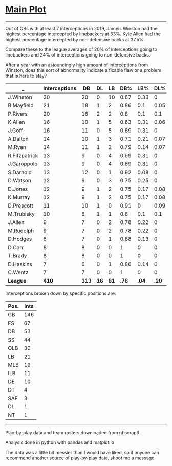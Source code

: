 # [Main Plot](https://imgur.com/KUV1oMD.jpg)

---

Out of QBs with at least 7 interceptions in 2019, Jameis Winston had the highest percentage intercepted by linebackers at 33%. Kyle Allen had the highest percentage intercepted by non-defensive backs at 37.5%. 

Compare these to the league averages of 20% of interceptions going to linebackers and 24% of interceptions going to non-defensive backs.

After a year with an astoundingly high amount of interceptions from Winston, does this sort of abnormality indicate a fixable flaw or a problem that is here to stay?

_ |	Interceptions |	DB |	DL |	LB |	DB% |	LB% |	DL% |
---|---|----|----|----|----|----|----
J.Winston |	30 |	20 |	0 |	10 |	0.67 |	0.33 |	0 |
B.Mayfield |	21 |	18 |	1 |	2 |	0.86 |	0.1 |	0.05 |
P.Rivers |	20 |	16 |	2 |	2 |	0.8 |	0.1 |	0.1 |
K.Allen |	16 |	10 |	1 |	5 |	0.63 |	0.31 |	0.06 |
J.Goff |	16 |	11 |	0 |	5 |	0.69 |	0.31 |	0 |
A.Dalton |	14 |	10 |	1 |	3 |	0.71 |	0.21 |	0.07 |
M.Ryan |	14 |	11 |	1 |	2 |	0.79 |	0.14 |	0.07 |
R.Fitzpatrick |	13 |	9 |	0 |	4 |	0.69 |	0.31 |	0 |
J.Garoppolo |	13 |	9 |	0 |	4 |	0.69 |	0.31 |	0 |
S.Darnold |	13 |	12 |	0 |	1 |	0.92 |	0.08 |	0 |
D.Watson |	12 |	9 |	0 |	3 |	0.75 |	0.25 |	0 |
D.Jones |	12 |	9 |	1 |	2 |	0.75 |	0.17 |	0.08 |
K.Murray |	12 |	9 |	1 |	2 |	0.75 |	0.17 |	0.08 |
D.Prescott |	11 |	10 |	1 |	0 |	0.91 |	0 |	0.09 |
M.Trubisky |	10 |	8 |	1 |	1 |	0.8 |	0.1 |	0.1 |
J.Allen |	9 |	7 |	0 |	2 |	0.78 |	0.22 |	0 |
M.Rudolph |	9 |	7 |	0 |	2 |	0.78 |	0.22 |	0 |
D.Hodges |	8 |	7 |	0 |	1 |	0.88 |	0.13 |	0 |
D.Carr |	8 |	8 |	0 |	0 |	1 |	0 |	0 |
T.Brady |	8 |	8 |	0 |	0 |	1 |	0 |	0 |
D.Haskins |	7 |	6 |	0 |	1 |	0.86 |	0.14 |	0 |
C.Wentz |	7 |	7 |	0 |	0 |	1 |	0 |	0 |
**League** | **410** |**313** | **16** |**81** |  **.76** | **.04** |**.20**

Interceptions broken down by specific positions are:

Pos. | Ints |
---|---
CB | 146
FS | 67
DB | 53
SS | 44
OLB | 30
LB | 21
MLB | 19
ILB | 11
DE | 10
DT | 4
SAF | 3
DL | 1
NT | 1

---

Play-by-play data and team rosters downloaded from nflscrapR.

Analysis done in python with pandas and matplotlib

The data was a little bit messier than I would have liked, so if anyone can recommend another source of play-by-play data, shoot me a message

